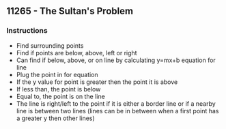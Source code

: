 ## 11265 - The Sultan's Problem
### Instructions
- Find surrounding points
- Find if points are below, above, left or right
- Can find if below, above, or on line by calculating y=mx+b equation for line
- Plug the point in for equation 
- If the y value for point is greater then the point it is above
- If less than, the point is below
- Equal to, the point is on the line
- The line is right/left to the point if it is either a border line or if a nearby line 
is between two lines (lines can be in between when a first point has a greater y then other lines)
